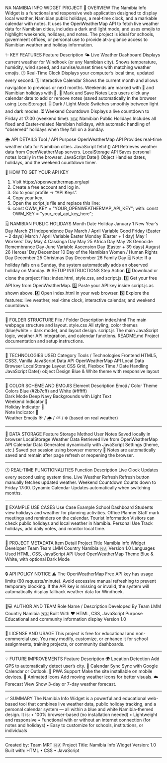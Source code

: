 NA NAMIBIA INFO WIDGET PROJECT
📘 OVERVIEW
The Namibia Info Widget is a functional and responsive web application designed to display local weather, Namibian public holidays, a real-time clock, and a markable calendar with notes.
It uses the OpenWeatherMap API to fetch live weather data for Namibian cities, includes a dark and light mode, and uses emojis to highlight weekends, holidays, and notes.
The project is ideal for schools, government offices, or personal use to provide at-a-glance access to Namibian weather and holiday information.

✨ KEY FEATURES
Feature	Description
🌤️ Live Weather Dashboard	Displays current weather for Windhoek (or any Namibian city). Shows temperature, humidity, wind speed, and sunrise/sunset times with matching weather emojis.
🕒 Real-Time Clock	Displays your computer’s local time, updated every second.
🗓️ Interactive Calendar	Shows the current month and allows navigation to previous or next months. Weekends are marked with 💃 and Namibian holidays with 🎉.
📝 Mark and Save Notes	Lets users click any calendar date to add or remove notes (saved automatically in the browser using LocalStorage).
🎚️ Dark / Light Mode	Switches smoothly between light and dark modes.
⏳ Weekend Countdown	Displays a live countdown to Friday at 17:00 (weekend time).
🇳🇦 Namibian Public Holidays	Includes all fixed and Easter-related Namibian holidays, with automatic handling of “observed” holidays when they fall on a Sunday.

🌦️ API DETAILS
Tool / API	Purpose
OpenWeatherMap API	Provides real-time weather data for Namibian cities.
JavaScript fetch() API	Retrieves weather data from OpenWeatherMap servers.
LocalStorage API	Saves personal notes locally in the browser.
JavaScript Date() Object	Handles dates, holidays, and the weekend countdown timer.

🔑 HOW TO GET YOUR API KEY
1.	Visit https://openweathermap.org/api
2.	Create a free account and log in.
3.	Go to your profile → “API Keys”.
4.	Copy your key.
5.	Open the script.js file and replace this line:
6.	const OWM_KEY = "YOUR_OPENWEATHERMAP_API_KEY";
with:
const OWM_KEY = "your_real_api_key_here";

🗓️ NAMIBIAN PUBLIC HOLIDAYS
Month	Date	Holiday
January	1	New Year’s Day
March	21	Independence Day
March / April	Variable	Good Friday (Easter – 2 days)
March / April	Variable	Easter Monday (Easter + 1 day)
May	1	Workers’ Day
May	4	Cassinga Day
May	25	Africa Day
May	28	Genocide Remembrance Day
June	Variable	Ascension Day (Easter + 39 days)
August	26	Heroes’ Day
December	10	Day of the Namibian Women / Human Rights Day
December	25	Christmas Day
December	26	Family Day
🗒️ Note:
If a holiday falls on a Sunday, the system automatically adds an observed holiday on Monday.
⚙️ SETUP INSTRUCTIONS
Step	Action
1️⃣	Download or clone the project files: index.html, style.css, and script.js.
2️⃣	Get your free API key from OpenWeatherMap.
3️⃣	Paste your API key inside script.js as shown above.
4️⃣	Open index.html in your web browser.
5️⃣	Explore the features: live weather, real-time clock, interactive calendar, and weekend countdown.
________________________________________
📁 FOLDER STRUCTURE
File / Folder	Description
index.html	The main webpage structure and layout.
style.css	All styling, color themes (blue/white + dark mode), and layout design.
script.js	The main JavaScript logic, weather API integration, and calendar functions.
README.md	Project documentation and setup instructions.
________________________________________
🧰 TECHNOLOGIES USED
Category	Tools / Technologies
Frontend	HTML5, CSS3, Vanilla JavaScript
Data API	OpenWeatherMap API
Local Data	Browser LocalStorage
Layout	CSS Grid, Flexbox
Time / Date Handling	JavaScript Date() object
Design	Blue & White theme with responsive layout
________________________________________
🎨 COLOR SCHEME AND EMOJIS
Element	Description	Emoji / Color
Theme Colors	Blue (#2b7cff) and White (#ffffff)	
Dark Mode	Deep Navy Backgrounds with Light Text	
Weekend Indicator	💃	
Holiday Indicator	🎉	
Note Indicator	📝	
Weather Emojis	☀️ / 🌧️ / ⛅ / ❄️ (based on real weather)	
________________________________________
💾 DATA STORAGE
Feature	Storage Method
User Notes	Saved locally in browser LocalStorage
Weather Data	Retrieved live from OpenWeatherMap API
Calendar Data	Generated dynamically with JavaScript
Settings (theme, etc.)	Saved per session using browser memory
🧠 Notes are automatically saved and remain after page refresh or reopening the browser.
________________________________________
🕒 REAL-TIME FUNCTIONALITIES
Function	Description
Live Clock	Updates every second using system time.
Live Weather Refresh	Refresh button manually fetches updated weather.
Weekend Countdown	Counts down to Friday 17:00.
Dynamic Calendar	Updates automatically when switching months.
________________________________________
🧾 EXAMPLE USE CASES
Use Case	Example
School Dashboard	Students view holidays and weather for planning activities.
Office Planner	Staff mark meetings and reminders on the calendar.
Tourist Information	Visitors can check public holidays and local weather in Namibia.
Personal Use	Track holidays, add daily notes, and monitor local time.
________________________________________
🧩 PROJECT METADATA
Item	Detail
Project Title	Namibia Info Widget
Developer Team	Team LMM
Country	Namibia 🇳🇦
Version	1.0
Languages Used	HTML, CSS, JavaScript
API Used	OpenWeatherMap
Theme	Blue & White, with optional Dark Mode
________________________________________
🔒 API POLICY NOTICE
⚠️ The OpenWeatherMap Free API key has usage limits (60 requests/minute).
Avoid excessive manual refreshing to prevent temporary blocking.
If the API key is missing or invalid, the system will automatically display fallback weather data for Windhoek.
________________________________________
🧑💻 AUTHOR AND TEAM
Role	Name / Description
Developed By	Team LMM
Country	Namibia 🇳🇦
Built With	❤️ HTML, CSS, JavaScript
Purpose	Educational and community information display
Version	1.0
________________________________________
🏁 LICENSE AND USAGE
This project is free for educational and non-commercial use.
You may modify, customize, or enhance it for school assignments, training projects, or community dashboards.
________________________________________
💡 FUTURE IMPROVEMENTS
Feature	Description
🌍 Location Detection	Add GPS to automatically detect user’s city.
📆 Calendar Sync	Sync with Google Calendar or Outlook.
📱 PWA Support	Make the site installable on mobile devices.
🌙 Animated Icons	Add moving weather icons for better visuals.
☁️ Forecast View	Show 3-day or 7-day weather forecast.
________________________________________
✅ SUMMARY
The Namibia Info Widget is a powerful and educational web-based tool that combines live weather data, public holiday tracking, and a personal calendar system — all within a blue and white Namibia-themed design.
It is:
•	100% browser-based (no installation needed)
•	Lightweight and responsive
•	Functional with or without an internet connection (for notes and holidays)
•	Easy to customize for schools, institutions, or individuals
________________________________________
Created by: Team MRT 🇳🇦
Project Title: Namibia Info Widget
Version: 1.0
Built with: HTML • CSS • JavaScript
________________________________________

